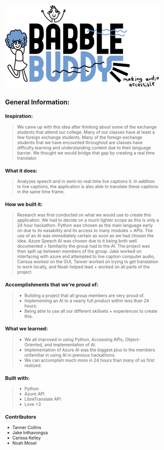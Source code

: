 # <img src="https://github.com/Kingallice/Cornhacks2024/blob/main/Resources/Images/babblebuddy.svg">

## General Information:

### Inspiration:
>  We came up with this idea after thinking about some of the exchange students that attend our college. Many of our classes have at least a few foreign exchange students. Many of the foreign exchange students that we have encounted throughout are classes have diffculty learning and understanding content due to their language barrier. We thought we would bridge that gap by creating a real time translator.  

### What it does:
> Analyzes speech and in semi-to-real time live captions it. In addition to live captions, the application is also able to translate these captions in the same time frame. 

### How we built it:
> Research was first conducted on what we would use to create this application. We had to decide on a much lighter scope as this is only a 24 hour hackathon. Python was chosen as the main language early on due to its easability and its access to many modules + APIs. The use of an AI was immediately certain as soon as we had chosen the idea. Azure Speech AI was chosen due to it being both well documented + familiarity the group had to the AI. The project was then spilt up between members of the group. Jake worked on interfacing with azure and attempted to live caption computer audio, Carissa worked on the GUI, Tanner worked on trying to get translation to work locally, and Noah helped lead + worked on all parts of the project. 

### Accomplishments that we're proud of:
> - Building a project that all group members are very proud of.
> - Implementing an AI to a nearly full product within less than 24 hours.
> - Being able to use all our different skillsets + experiences to create this. 

### What we learned: 
> - We all improved in using Python, Accessing APIs, Object-Oriented, and implementation of AI.
> - Implementation of Azure AI was the biggest plus to the members unfamiliar in using AI in previous hackathons.
> - We can accomplish much more in 24 hours than many of us first realized. 

### Built with:
> - Python
> - Azure API
> - LibreTranslate API
> - Love <3

### Contributors 
- Tanner Collins
- Jake Inthavongsa
- Carissa Kelley
- Noah Mosel







